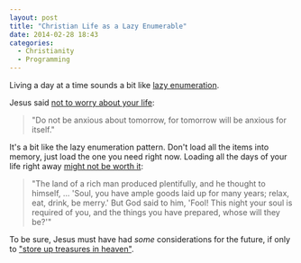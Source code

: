 ```yaml
---
layout: post
title: "Christian Life as a Lazy Enumerable"
date: 2014-02-28 18:43
categories:
  - Christianity
  - Programming
---
```


Living a day at a time sounds a bit like [lazy enumeration](http://ruby-doc.org/core-2.0/Enumerable.html#method-i-lazy).

<!-- more -->

Jesus said [not to worry about your life](http://www.esvbible.org/Matthew%2B6%253A25-34/):

> "Do not be anxious about tomorrow, for tomorrow will be anxious for itself."

It's a bit like the lazy enumeration pattern. Don't load all the items into memory, just load the one you need right now. Loading all the days of your life right away [might not be worth it](http://www.esvbible.org/Luke%2B12%253A13-21/):

> "The land of a rich man produced plentifully, and he thought to himself, ...  'Soul, you have ample goods laid up for many years; relax, eat, drink, be merry.' But God said to him, 'Fool! This night your soul is required of you, and the things you have prepared, whose will they be?'"

To be sure, Jesus must have had _some_ considerations for the future, if only to ["store up treasures in heaven"](http://www.esvbible.org/Matthew%2B6%253A19-21/).
